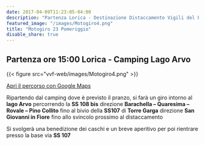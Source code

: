 ```yaml
---
date: 2017-04-09T11:23:05-04:00
description: "Partenza Lorica - Destinazione Distaccamento Vigili del Fuoco San Giovanni in Fiore"
featured_image: "/images/Motogiro4.png"
title: "Motogiro 23 Pomeriggio"
disable_share: true
---
```


## Partenza ore 15:00 Lorica - Camping Lago Arvo 
{{< figure src="vvf-web/images/Motogiro4.png" >}}

[Apri il percorso con Google Maps](https://goo.gl/maps/3jzqQbQK83qmQSrn9)

Ripartendo dal camping dove è previsto il pranzo, si farà un giro intorno al **lago Arvo** percorrendo la **SS 108 bis** direzione **Barachella – Quaresima – Rovale – Pino Collito** fino al bivio
della **SS107** di **Torre Garga** direzione **San Giovanni in Fiore** fino allo svincolo prossimo al distaccamento

 Si svolgerà una benedizione dei caschi e un breve aperitivo per poi rientrare presso la base via **SS 107**

